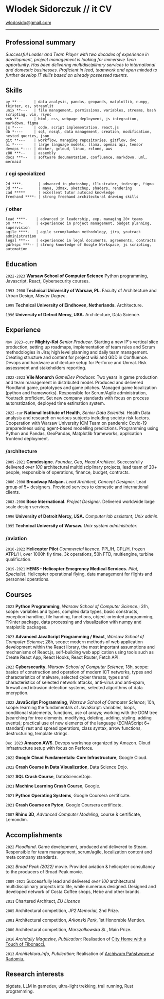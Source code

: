 <!-- #                             
          |                   
,   .,---.|--- ,---.,---.,---.
|   ||---'|    `---.|   ||   |
`---|`---'`---'`---'`---'`   '
`---'                          

-->

# Wlodek Sidorczuk // it CV

<div id="webaddress">
<a href="mailto:wlodosido@gmail.com">wlodosido@gmail.com</a><br>
<!-- <a href="http://sidorczuk.com">SDRC/arch website</a> -->
</div>

---
## Professional summary

*Successful Leader and Team Player with two decades of experience in development, project management is looking for immersive Tech opportunity. Has been delivering multidisciplinary services to international and domestic businesses. Proficient in lead, teamwork and open minded to further develop IT skills based on already possessed talents.*

## Skills
	py **---     | data analysis, pandas, geopands, matplotlib, numpy, tkinter, os, streamlit
	unix **---   | file management, permissions, variables, streams, bash scripting, vim, rsync
	web **---    | html, css, webpage deployment, js integration, markdown, figma
	js *----     | code, script implementation, react.js
	db *----     | sql, nosql, data management, creation, modification, nested queries, json
	git **---    | workflow, managing repositories, gitflow, dvc
	ai *----     | large language models, llama, openai api, tensor
	devops *---- | docker, gcloud, linux, rclone, aws
	z80 ***--    | assembly
	docs ***--   | software documentation, confluence, markdown, uml, mermaid
### / cgi specialized
	2d ****-       | advanced in photoshop, illustrator, indesign, figma
	3d ***--       | maya, 3dmax, sketchup, shaders, rendering
	cad *****      | excellent tutor autocad knowledge
	freehand ****- | strong freehand architectural drawing skills
### / other
	lead ****-    | advanced in leadership, exp. managing 20+ teams
	pm ****-      | experienced in project management, budget planning, supervision
	agile ****-   | agile scrum/kanban methodology, jira, youtrack administration
	legal ***--   | experienced in legal documents, agreements, contracts
	gWrkspc ***-- | strong knowledge of Google Workspace, js scripting, automation

## Education
`2022-2023`
**Warsaw School of Computer Science** Python programming, Javascript, React, Cybersecurity courses. 

`1993-2000`
**Technical University of Warsaw, PL.** Faculty of Architecture and Urban Design, *Master Degree*.

`1999`
**Technical University of Eindhoven, Netherlands.** Architecture.

`1996`
**University of Detroit Mercy, USA.** Architecture, Data Science.

## Experience
`Nov 2023-curr`
**Mighty-Koi** *Senior Producer.* Starting a new IP's vertical slice production, setting up roadmaps, implementation of team rules and Scrum methodologies in Jira; high level planning and daily team management. Creating structure and content for project wiki and GDD in Confluence. Devops and hardware architecture setup for Perforce and Unreal. Risk assessment and stakeholders reporting.

`2022-2023`
**Vile Monarch** *GameDev Producer.* Two years in game production and team management in distributed model. Produced and delivered Floodland game, prototypes and game pitches. Managed game localization (python and frameworks). Responsible for Scrum/Agile administration, Youtrack proficient. Set new company standards with focus on process automatization, deployed time estimation system. 

`2022-cur`
**National Institute of Health**, *Senior Data Scientist.* Health Data analysis and research on various subjects including society risk factors. Cooperation with Warsaw University ICM Team on pandemic Covid-19 preparedness using agent-based modelling predictions. Programming using Python and Pandas, GeoPandas, Matplotlib frameworks, application frontend deployment.

### /architecture
`2009-2021`
**Comdesigne.** _Founder, Ceo, Head Architect_. Successfully delivered *over 100* architectural multidisciplinary projects, lead team of 20+ people, responsible of operations, finance, budget, contracts.

`2006-2008`
**Broadway Malyan.** _Lead Architect, Concept Designer._ Lead group of 5+ designers. Provided services to domestic and international clients.

`2003-2006`
**Bose International.** _Project Designer._ Delivered worldwide large scale design services.

`1996`
**University of Detroit Mercy, USA.** _Computer lab assistant, Unix admin._

`1995`
**Technical University of Warsaw.** _Unix system administrator._

### /aviation
`2010-2022`
**Helicopter Pilot** _Commercial licence_. PPL/H, CPL/H, frozen ATPL/H, over 1000h fly time, 3k operations, 50h FTD, multiengine, turbine qualification.

`2019-2021`
**HEMS - Helicopter Emegrency Medical Services.** _Pilot, Specialist_. Helicopter operational flying, data management for flights and personnel operations.

## Courses
`2023`
**Python Programming**, _Warsaw School of Computer Science._; 31h, scope: variables and types, complex data types, basic constructs, exception handling, file handing, functions, object-oriented programming, TKinter package, data processing and visualization with numpy and matplotlib packages.

`2023`
**Advanced JavaScript Programming / React**, _Warsaw School of Computer Science_; 28h, scope: modern methods of web application development within the React library, the most important assumptions and mechanisms of React.js, self-building web application using tools such as Create React App, React Hooks, React Router, Fetch API.

`2023`
**Cybersecurity**, _Warsaw School of Computer Science_; 18h, scope: basics of construction and operation of modern ICT networks, types and characteristics of malware, selected cyber threats, types and characteristics of selected network attacks, anti-virus and anti-spam, firewall and intrusion detection systems, selected algorithms of data encryption.

`2022`
**JavaScript Programming**, _Warsaw School of Computer Science_; 10h, scope: learning the fundamentals of JavaScript: variables, loops, conditional statements, functions, use of arrays; working with the DOM tree (searching for tree elements, modifying, deleting, adding, styling, adding events); practical use of new elements of the language (ECMAScript 6+ standard) rest and spread operatiors, class syntax, arrow functions, destructuring, template strings.

`Dec 2023` **Amazon AWS**. Devops workshop organized by Amazon. Cloud infrastructure setup with focus on Perforce.

`2022`
**Google Cloud Fundamentals: Core Infrastructure**, Google Cloud.

`2022`
**Crash Course in Data Visualization**, Data Science Dojo.

`2022`
**SQL Crash Course**, DataScienceDojo.

`2021`
**Machine Learning Crash Course**, Google.

`2021`
**Python Operating Systems**, Google Coursera certificate.

`2021`
**Crash Course on Pyton**, Google Coursera certificate.

`2007`
**Rhino 3D**, *Advanced Computer Modeling*, course & certificate, Lemondim.

## Accomplishments
`2022` *Floodland*. Game development, produced and delivered to Steam. Responsible for team management, scrum/agile, localization content and meta company standards.

`2022` *Broad Peak (2022)* movie. Provided aviation & helicopter consultancy to the producers of Broad Peak movie.

`2009-2021` Successfully lead and delivered *over 100* architectural multidisciplinary projects into life, while numerous designed. Designed and developed network of Costa Coffee shops, Hebe and other brands.

`2011` Chartered Architect, _EU Licence_

`2005` Architectural competition, *JP2 Memorial*, 2nd Prize.

`2001` Architectural competition, *Arkonski Park*, 1st Honorable Mention.

`2000` Architectural competition, *Marszalkowska St.*, Main Prize.

`2016` *Archdaily Magazine, Publication;* Realisation of [City Home with a Touch of Fibonacci.](https://www.archdaily.com/793466/home-town-with-a-touch-of-fibonacci-wlodek-sidorczuk?)

`2013` *Architektura.Info, Publication;* Realisation of [Archiwum Państwowe w Radomiu.](https://architektura.info/architektura/polska_i_swiat/archiwum_panstwowe_w_radomiu)

## Research interests
bigdata, LLM in gamedev, ultra-light trekking, trail running, Rust programming.

<!-- ### Footer
updated: Jan 2024 -->
